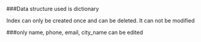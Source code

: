 ###Data structure used is dictionary 

Index can only be created once and can be deleted. It can not be modified

###only name, phone, email, city_name  can be edited
